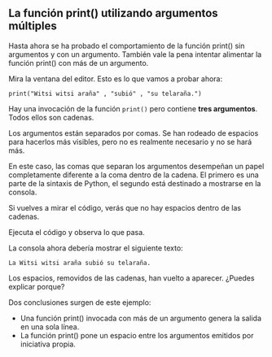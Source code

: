 ## La función print() utilizando argumentos múltiples
Hasta ahora se ha probado el comportamiento de la función print() sin argumentos y con un argumento. También vale la pena intentar alimentar la función print() con más de un argumento.

Mira la ventana del editor. Esto es lo que vamos a probar ahora:

	print("Witsi witsi araña" , "subió" , "su telaraña.")

Hay una invocación de la función `print()` pero contiene **tres argumentos**. Todos ellos son cadenas.

Los argumentos están separados por comas. Se han rodeado de espacios para hacerlos más visibles, pero no es realmente necesario y no se hará más.

En este caso, las comas que separan los argumentos desempeñan un papel completamente diferente a la coma dentro de la cadena. El primero es una parte de la sintaxis de Python, el segundo está destinado a mostrarse en la consola.

Si vuelves a mirar el código, verás que no hay espacios dentro de las cadenas.

Ejecuta el código y observa lo que pasa.

La consola ahora debería mostrar el siguiente texto:

	La Witsi witsi araña subió su telaraña.

Los espacios, removidos de las cadenas, han vuelto a aparecer. ¿Puedes explicar porque?

Dos conclusiones surgen de este ejemplo:

- Una función print() invocada con más de un argumento genera la salida en una sola línea.
- La función print() pone un espacio entre los argumentos emitidos por iniciativa propia.

